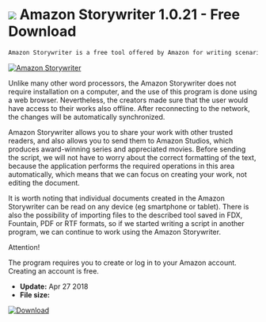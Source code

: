 # ![](https://cdn.softexe.net/static/icon/2/amazon-storywriter-10337.png) Amazon Storywriter 1.0.21 - Free Download

```sh
Amazon Storywriter is a free tool offered by Amazon for writing scenarios.
```
[![Amazon Storywriter](https://gallery.dpcdn.pl/imgc/Tools/82117/g_-_420x350_1.5_-_xed651825-d4c7-4a13-a675-09c8c00f37dc.jpg)](https://softexe.net/win/internet/browser-add-ons/amazon-storywriter:pRccg.html)

Unlike many other word processors, the Amazon Storywriter does not require installation on a computer, and the use of this program is done using a web browser. Nevertheless, the creators made sure that the user would have access to their works also offline. After reconnecting to the network, the changes will be automatically synchronized.
 
 Amazon Storywriter allows you to share your work with other trusted readers, and also allows you to send them to Amazon Studios, which produces award-winning series and appreciated movies. Before sending the script, we will not have to worry about the correct formatting of the text, because the application performs the required operations in this area automatically, which means that we can focus on creating your work, not editing the document.
 
 It is worth noting that individual documents created in the Amazon Storywriter can be read on any device (eg smartphone or tablet). There is also the possibility of importing files to the described tool saved in FDX, Fountain, PDF or RTF formats, so if we started writing a script in another program, we can continue to work using the Amazon Storywriter.
 
 Attention!
 
 The program requires you to create or log in to your Amazon account. Creating an account is free.


- **Update:** Apr 27 2018
- **File size:** 

[![Download](https://cdn.softexe.net/static/img/download.png)](https://softexe.net/win/internet/browser-add-ons/amazon-storywriter:pRccg.html)

